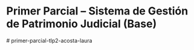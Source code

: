 # Primer Parcial – Sistema de Gestión de Patrimonio Judicial (Base)
#   p r i m e r - p a r c i a l - t l p 2 - a c o s t a - l a u r a  
 